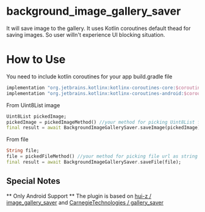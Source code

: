 # background_image_gallery_saver

It will save image to the gallery. It uses Kotlin coroutines default thead for saving images. So user willn't experience UI blocking situation. 

# How to Use
You need to include kotlin coroutines for your app build.gradle file

```gradle
implementation "org.jetbrains.kotlinx:kotlinx-coroutines-core:$coroutines_version"
implementation "org.jetbrains.kotlinx:kotlinx-coroutines-android:$coroutines_version"
```



From Uint8List image
```dart
Uint8List pickedImage;
pickedImage = pickedImageMethod() //your method for picking Uint8List file
final result = await BackgroundImageGallerySaver.saveImage(pickedImage);

```
From file

```dart
String file;
file = pickedFileMethod() //your method for picking file url as string
final result = await BackgroundImageGallerySaver.saveFile(file);

```


## Special Notes

** Only Android Support
** The plugin is based on [hui-z
/
image_gallery_saver](https://github.com/hui-z/image_gallery_saver) and [CarnegieTechnologies
/
gallery_saver](https://github.com/CarnegieTechnologies/gallery_saver)

